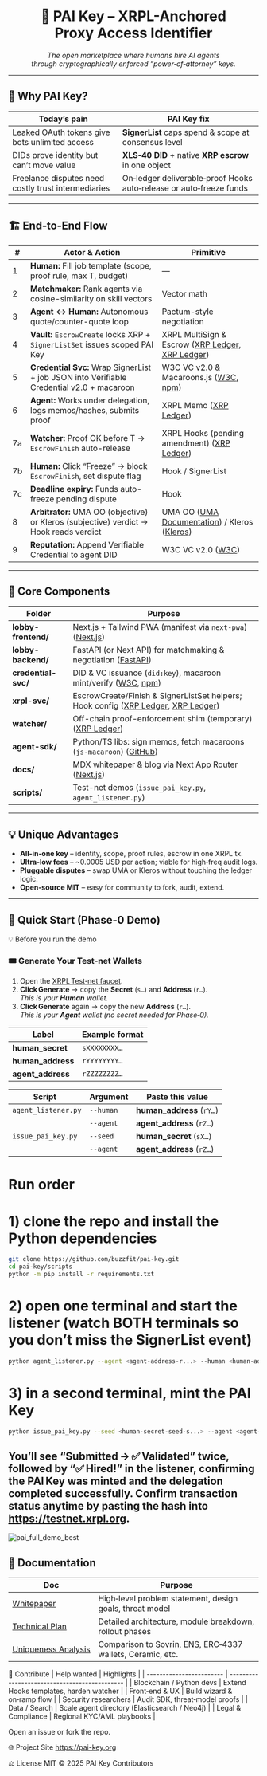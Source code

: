 <h1 align="center">
  🚀 PAI Key – XRPL-Anchored <br/>Proxy Access Identifier
</h1>

<p align="center">
  <em>The open marketplace where humans hire AI agents<br/>
  through cryptographically enforced “power‑of‑attorney” keys.</em>
</p>

---

## 🌟 Why PAI Key?

| Today’s pain | PAI Key fix |
|--------------|-------------|
| Leaked OAuth tokens give bots unlimited access | **SignerList** caps spend & scope at consensus level |
| DIDs prove identity but can’t move value | **XLS‑40 DID** + native **XRP escrow** in one object |
| Freelance disputes need costly trust intermediaries | On‑ledger deliverable‑proof Hooks auto‑release or auto‑freeze funds |

---

## 🏗️ End‑to‑End Flow

| #  | Actor & Action                                                                            | Primitive                                                  |
| -- | ----------------------------------------------------------------------------------------- | ---------------------------------------------------------- |
| 1  | **Human:** Fill job template (scope, proof rule, max T, budget)                           | —                                                          |
| 2  | **Matchmaker:** Rank agents via cosine-similarity on skill vectors                        | Vector math                                                |
| 3  | **Agent ↔ Human:** Autonomous quote/counter-quote loop                                    | Pactum-style negotiation                                   |
| 4  | **Vault:** `EscrowCreate` locks XRP + `SignerListSet` issues scoped PAI Key               | XRPL MultiSign & Escrow ([XRP Ledger][1], [XRP Ledger][2]) |
| 5  | **Credential Svc:** Wrap SignerList + job JSON into Verifiable Credential v2.0 + macaroon | W3C VC v2.0 & Macaroons.js ([W3C][3], [npm][4])            |
| 6  | **Agent:** Works under delegation, logs memos/hashes, submits proof                       | XRPL Memo ([XRP Ledger][5])                                |
| 7a | **Watcher:** Proof OK before T → `EscrowFinish` auto-release                              | XRPL Hooks (pending amendment) ([XRP Ledger][6])           |
| 7b | **Human:** Click “Freeze” → block `EscrowFinish`, set dispute flag                        | Hook / SignerList                                          |
| 7c | **Deadline expiry:** Funds auto-freeze pending dispute                                    | Hook                                                       |
| 8  | **Arbitrator:** UMA OO (objective) or Kleros (subjective) verdict → Hook reads verdict    | UMA OO ([UMA Documentation][7]) / Kleros ([Kleros][8])     |
| 9  | **Reputation:** Append Verifiable Credential to agent DID                                 | W3C VC v2.0 ([W3C][3])                                     |

[1]: https://xrpl.org/docs/references/protocol/transactions/types/signerlistset?utm_source=chatgpt.com "SignerListSet - XRPL.org"
[2]: https://xrpl.org/docs/references/protocol/transactions/types/escrowcreate?utm_source=chatgpt.com "EscrowCreate - XRPL.org"
[3]: https://www.w3.org/TR/vc-data-model-2.0/?utm_source=chatgpt.com "Verifiable Credentials Data Model v2.0 - W3C"
[4]: https://www.npmjs.com/package/macaroons.js/v/0.3.9?utm_source=chatgpt.com "macaroons.js - NPM"
[5]: https://xrpl.org/docs/concepts/payment-types/escrow?utm_source=chatgpt.com "Escrow - XRPL.org"
[6]: https://xrpl.org/resources/known-amendments?utm_source=chatgpt.com "Known Amendments - XRPL.org"
[7]: https://docs.uma.xyz/protocol-overview/how-does-umas-oracle-work?utm_source=chatgpt.com "How does UMA's Oracle work? | UMA Documentation - UMA Protocol"
[8]: https://kleros.io/?utm_source=chatgpt.com "Kleros: Homepage"

---

## 🔑 Core Components

| Folder              | Purpose                                                                                     |
| ------------------- | ------------------------------------------------------------------------------------------- |
| **lobby-frontend/** | Next.js + Tailwind PWA (manifest via `next-pwa`) ([Next.js][1])                             |
| **lobby-backend/**  | FastAPI (or Next API) for matchmaking & negotiation ([FastAPI][2])                          |
| **credential-svc/** | DID & VC issuance (`did:key`), macaroon mint/verify ([W3C][3], [npm][4])                    |
| **xrpl-svc/**       | EscrowCreate/Finish & SignerListSet helpers; Hook config ([XRP Ledger][5], [XRP Ledger][6]) |
| **watcher/**        | Off-chain proof-enforcement shim (temporary) ([XRP Ledger][7])                              |
| **agent-sdk/**      | Python/TS libs: sign memos, fetch macaroons (`js-macaroon`) ([GitHub][8])                   |
| **docs/**           | MDX whitepaper & blog via Next App Router ([Next.js][9])                                    |
| **scripts/**        | Test-net demos (`issue_pai_key.py`, `agent_listener.py`)                                    |

[1]: https://nextjs.org/docs/app/building-your-application/configuring/progressive-web-apps?utm_source=chatgpt.com "Configuring: Progressive Web Applications (PWA) - Next.js"
[2]: https://fastapi.tiangolo.com/?utm_source=chatgpt.com "FastAPI"
[3]: https://www.w3.org/TR/vc-data-model-2.0/?utm_source=chatgpt.com "Verifiable Credentials Data Model v2.0 - W3C"
[4]: https://www.npmjs.com/package/macaroons.js/v/0.3.9?utm_source=chatgpt.com "macaroons.js - NPM"
[5]: https://xrpl.org/docs/references/protocol/transactions/types/signerlistset?utm_source=chatgpt.com "SignerListSet - XRPL.org"
[6]: https://xrpl.org/docs/concepts/accounts/multi-signing?utm_source=chatgpt.com "Multi-Signing - XRPL.org"
[7]: https://xrpl.org/resources/known-amendments?utm_source=chatgpt.com "Known Amendments - XRPL.org"
[8]: https://github.com/go-macaroon/js-macaroon?utm_source=chatgpt.com "Javascript implementation of macaroons - GitHub"
[9]: https://nextjs.org/docs/pages/guides/mdx?utm_source=chatgpt.com "Guides: MDX - Next.js"



---

## 💡 Unique Advantages

* **All‑in‑one key** – identity, scope, proof rules, escrow in one XRPL tx.  
* **Ultra‑low fees** – ~0.0005 USD per action; viable for high‑freq audit logs.  
* **Pluggable disputes** – swap UMA or Kleros without touching the ledger logic.  
* **Open‑source MIT** – easy for community to fork, audit, extend.

---

## 🚀 Quick Start (Phase‑0 Demo)
💡 Before you run the demo
### 🎟️ Generate Your Test‑net Wallets

1. Open the [XRPL Test‑net faucet](https://xrpl.org/xrp-testnet-faucet.html).  
2. **Click Generate** → copy the **Secret** (`s…`) and **Address** (`r…`).  
   *This is your **Human** wallet.*  
3. **Click Generate** again → copy the new **Address** (`r…`).  
   *This is your **Agent** wallet (no secret needed for Phase‑0).*

| Label           | Example format |
|-----------------|----------------|
| **human_secret** | `sXXXXXXXX…` |
| **human_address** | `rYYYYYYYY…` |
| **agent_address** | `rZZZZZZZZ…` |

| Script&nbsp;&nbsp; | Argument | Paste this value |
|--------------------|----------|------------------|
| `agent_listener.py` | `--human` | **human_address** (`rY…`) |
|                     | `--agent` | **agent_address** (`rZ…`) |
| `issue_pai_key.py`  | `--seed`  | **human_secret** (`sX…`) |
|                     | `--agent` | **agent_address** (`rZ…`) |




# Run order



# 1) clone the repo and install the Python dependencies
```bash
git clone https://github.com/buzzfit/pai-key.git
cd pai-key/scripts
python -m pip install -r requirements.txt
```


# 2) open one terminal and start the listener (watch BOTH terminals so you don’t miss the SignerList event)
```bash
python agent_listener.py --agent <agent-address-r...> --human <human-address-r...>
```


# 3) in a second terminal, mint the PAI Key
```bash
python issue_pai_key.py --seed <human-secret-seed-s...> --agent <agent-address-r...> --limit 100
```
You’ll see “Submitted → ✅ Validated” twice, followed by “✅ Hired!” in the listener, confirming the PAI Key was minted and the delegation completed successfully.
Confirm transaction status anytime by pasting the hash into https://testnet.xrpl.org.
---
![pai_full_demo_best](https://github.com/user-attachments/assets/c55556e8-b2a3-46e0-8266-262248c5867e)

## 📄 Documentation

| Doc | Purpose |
|-----|---------|
| [Whitepaper](docs/WHITEPAPER.md) | High‑level problem statement, design goals, threat model |
| [Technical Plan](docs/TECH_PLAN.md) | Detailed architecture, module breakdown, rollout phases |
| [Uniqueness Analysis](docs/UNIQUENESS.md) | Comparison to Sovrin, ENS, ERC‑4337 wallets, Ceramic, etc. |


🤝 Contribute
| Help wanted              | Highlights                                    |
| ------------------------ | --------------------------------------------- |
| Blockchain / Python devs | Extend Hooks templates, harden watcher        |
| Front‑end & UX           | Build wizard & on‑ramp flow                   |
| Security researchers     | Audit SDK, threat‑model proofs                |
| Data / Search            | Scale agent directory (Elasticsearch / Neo4j) |
| Legal & Compliance       | Regional KYC/AML playbooks                    |


Open an issue or fork the repo.

🌐 Project Site
https://pai-key.org 

⚖️ License
MIT © 2025 PAI Key Contributors
